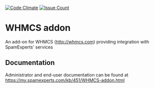 [![Code Climate](https://codeclimate.com/github/SpamExperts/whmcs-addon/badges/gpa.svg)](https://codeclimate.com/github/SpamExperts/whmcs-addon) [![Issue Count](https://codeclimate.com/github/SpamExperts/whmcs-addon/badges/issue_count.svg)](https://codeclimate.com/github/SpamExperts/whmcs-addon)

# WHMCS addon
An add-on for WHMCS (http://whmcs.com) providing integration with SpamExperts' services

## Documentation
Administrator and end-user documentation can be found at https://my.spamexperts.com/kb/451/WHMCS-addon.html
